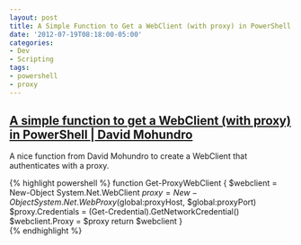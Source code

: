 ```yaml
---
layout: post
title: A Simple Function to Get a WebClient (with proxy) in PowerShell | David Mohundro
date: '2012-07-19T08:18:00-05:00'
categories: 
- Dev
- Scripting
tags:
- powershell
- proxy
---
```

## [A simple function to get a WebClient (with proxy) in PowerShell | David Mohundro](http://mohundro.com/blog/2007/06/28/a-simple-function-to-get-a-webclient-with-proxy-in-powershell/)

A nice function from David Mohundro to create a WebClient that authenticates with a proxy.

{% highlight powershell %}
function Get-ProxyWebClient {
  $webclient = New-Object System.Net.WebClient
  $proxy = New-Object System.Net.WebProxy($global:proxyHost, $global:proxyPort)
  $proxy.Credentials = (Get-Credential).GetNetworkCredential()
  $webclient.Proxy = $proxy
  return $webclient
}	
{% endhighlight %}
